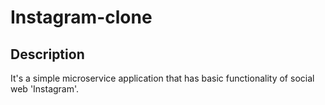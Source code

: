 # Instagram-clone

## Description

It's a simple microservice application that has basic functionality of social web 'Instagram'.
